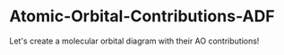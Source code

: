 # Atomic-Orbital-Contributions-ADF
Let's create a molecular orbital diagram with their AO contributions!

